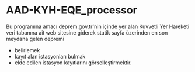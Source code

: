 # AAD-KYH-EQE_processor

Bu programına amacı deprem.gov.tr'nin içinde yer alan Kuvvetli Yer Hareketi veri tabanına ait web sitesine giderek statik sayfa üzerinden
en son meydana gelen depremi
- belirlemek
- kayıt alan istasyonları bulmak
- elde edilen istasyon kayıtlarını görselleştirmektir. 
